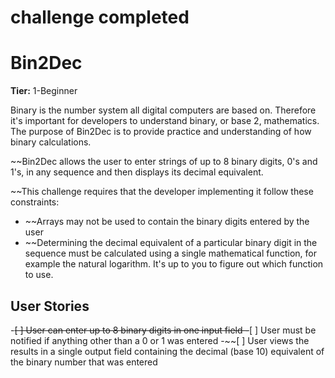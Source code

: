 # challenge completed

# Bin2Dec

**Tier:** 1-Beginner

Binary is the number system all digital computers are based on.
Therefore it's important for developers to understand binary, or base 2,
mathematics. The purpose of Bin2Dec is to provide practice and
understanding of how binary calculations.

~~Bin2Dec allows the user to enter strings of up to 8 binary digits, 0's
and 1's, in any sequence and then displays its decimal equivalent.

~~This challenge requires that the developer implementing it follow these
constraints:

-   ~~Arrays may not be used to contain the binary digits entered by the user
-   ~~Determining the decimal equivalent of a particular binary digit in the
    sequence must be calculated using a single mathematical function, for
    example the natural logarithm. It's up to you to figure out which function
    to use.

## User Stories

-~~[ ] User can enter up to 8 binary digits in one input field
-~~[ ] User must be notified if anything other than a 0 or 1 was entered
-~~[ ] User views the results in a single output field containing the decimal (base 10) equivalent of the binary number that was entered

